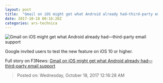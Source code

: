 ```yaml
---
layout: post
title:  "Gmail on iOS might get what Android already had—third-party email support"
date: 2017-10-18 00:16:28Z
categories: ars-technica
---
```


![Gmail on iOS might get what Android already had—third-party email support](https://cdn.arstechnica.net/wp-content/uploads/2017/10/Gmail-iOS-760x380.jpg)

Google invited users to test the new feature on iOS 10 or higher.


Full story on F3News: [Gmail on iOS might get what Android already had—third-party email support](http://www.f3nws.com/n/fpK4rE)

> Posted on: Wednesday, October 18, 2017 12:16:28 AM
